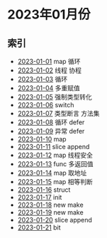 # 2023年01月份

## 索引

- [2023-01-01](./01/README.md) map 循环
- [2023-01-02](./02/README.md) 线程 协程
- [2023-01-03](./03/README.md) 循环
- [2023-01-04](./04/README.md) 多重赋值
- [2023-01-05](./05/README.md) 强制类型转化
- [2023-01-06](./06/README.md) switch
- [2023-01-07](./07/README.md) 类型断言 方法集
- [2023-01-08](./08/README.md) 循环 defer
- [2023-01-09](./09/README.md) 异常 defer
- [2023-01-10](./10/README.md) map
- [2023-01-11](./11/README.md) slice append
- [2023-01-12](./12/README.md) map 线程安全
- [2023-01-13](./13/README.md) func 多返回值
- [2023-01-14](./14/README.md) map 取地址
- [2023-01-15](./15/README.md) map 相等判断
- [2023-01-16](./16/README.md) struct
- [2023-01-17](./17/README.md) init
- [2023-01-18](./18/README.md) new make
- [2023-01-19](./19/README.md) new make
- [2023-01-20](./20/README.md) slice append
- [2023-01-21](./21/README.md) bit